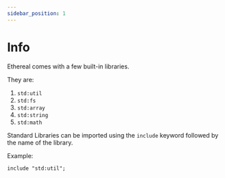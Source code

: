 ```yaml
---
sidebar_position: 1
---
```


# Info

Ethereal comes with a few built-in libraries.

They are:

1. `std:util`
2. `std:fs`
3. `std:array`
4. `std:string`
5. `std:math`

Standard Libraries can be imported using the `include` keyword followed by the name of the library.

Example:

```etrl
include "std:util";
```
